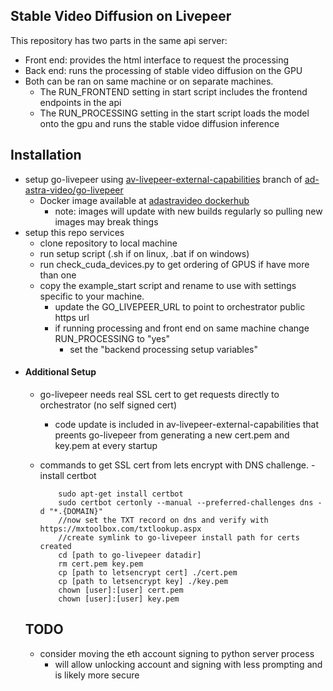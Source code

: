 ## Stable Video Diffusion on Livepeer
This repository has two parts in the same api server:
- Front end: provides the html interface to request the processing
- Back end: runs the processing of stable video diffusion on the GPU
- Both can be ran on same machine or on separate machines.
  - The RUN_FRONTEND setting in start script includes the frontend endpoints in the api
  - The RUN_PROCESSING setting in the start script loads the model onto the gpu and runs the stable vidoe diffusion inference

## Installation
- setup go-livepeer using [av-livepeer-external-capabilities](https://github.com/ad-astra-video/go-livepeer/tree/av-livepeer-external-capabilities) branch of [ad-astra-video/go-livepeer](https://github.com/ad-astra-video/go-livepeer)
  - Docker image available at [adastravideo dockerhub](https://hub.docker.com/layers/adastravideo/go-livepeer/av-livepeer-external-capabilities/images/sha256-d017a7045ad68e5bd39db46cd967f5d7358561130c37581992e500a6ca9f3281?context=repo)
    - note: images will update with new builds regularly so pulling new images may break things
- setup this repo services
  - clone repository to local machine
  - run setup script (.sh if on linux, .bat if on windows)
  - run check_cuda_devices.py to get ordering of GPUS if have more than one
  - copy the example_start script and rename to use with settings specific to your machine.
    - update the GO_LIVEPEER_URL to point to orchestrator public https url
    - if running processing and front end on same machine change RUN_PROCESSING to "yes"
      - set the "backend processing setup variables"
 - #### Additional Setup
  	- go-livepeer needs real SSL cert to get requests directly to orchestrator (no self signed cert)
	  - code update is included in av-livepeer-external-capabilities that preents go-livepeer from generating a new cert.pem and key.pem at every startup
	- commands to get SSL cert from lets encrypt with DNS challenge.
              - install certbot
   
              
              sudo apt-get install certbot
              sudo certbot certonly --manual --preferred-challenges dns -d "*.{DOMAIN}"
              //now set the TXT record on dns and verify with https://mxtoolbox.com/txtlookup.aspx
              //create symlink to go-livepeer install path for certs created
              cd [path to go-livepeer datadir]
              rm cert.pem key.pem
              cp [path to letsencrypt cert] ./cert.pem
              cp [path to letsencrypt key] ./key.pem
              chown [user]:[user] cert.pem
              chown [user]:[user] key.pem
   ## TODO
   - consider moving the eth account signing to python server process
     - will allow unlocking account and signing with less prompting and is likely more secure
